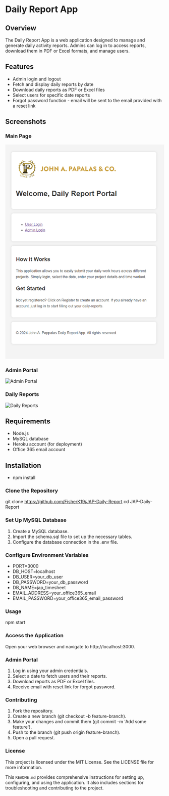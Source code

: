 # Daily Report App

## Overview
The Daily Report App is a web application designed to manage and generate daily activity reports. Admins can log in to access reports, download them in PDF or Excel formats, and manage users.

## Features
- Admin login and logout
- Fetch and display daily reports by date
- Download daily reports as PDF or Excel files
- Select users for specific date reports
- Forgot password function - email will be sent to the email provided with a reset link
## Screenshots
### Main Page
![Main Page](assets/images/main-page.png)

### Admin Portal
![Admin Portal](assets/images/admin-portal.png)

### Daily Reports
![Daily Reports](assets/images/daily-reports.png)
## Requirements
- Node.js
- MySQL database
- Heroku account (for deployment)
- Office 365 email account 

## Installation
- npm install

### Clone the Repository
git clone https://github.com/FisherK19/JAP-Daily-Report
cd JAP-Daily-Report

### Set Up MySQL Database
1. Create a MySQL database.
2. Import the schema.sql file to set up the necessary tables.
3. Configure the database connection in the .env file.


### Configure Environment Variables
- PORT=3000
- DB_HOST=localhost
- DB_USER=your_db_user
- DB_PASSWORD=your_db_password
- DB_NAME=jap_timesheet
- EMAIL_ADDRESS=your_office365_email
- EMAIL_PASSWORD=your_office365_email_password

### Usage
npm start


### Access the Application
Open your web browser and navigate to http://localhost:3000.

### Admin Portal
1. Log in using your admin credentials.
2. Select a date to fetch users and their reports.
3. Download reports as PDF or Excel files.
4. Receive email with reset link for forgot password.

### Contributing
1. Fork the repository.
2. Create a new branch (git checkout -b feature-branch).
3. Make your changes and commit them (git commit -m 'Add some feature').
4. Push to the branch (git push origin feature-branch).
5. Open a pull request.



### License
This project is licensed under the MIT License. See the LICENSE file for more information.


This `README.md` provides comprehensive instructions for setting up, configuring, and using the application. It also includes sections for troubleshooting and contributing to the project.
